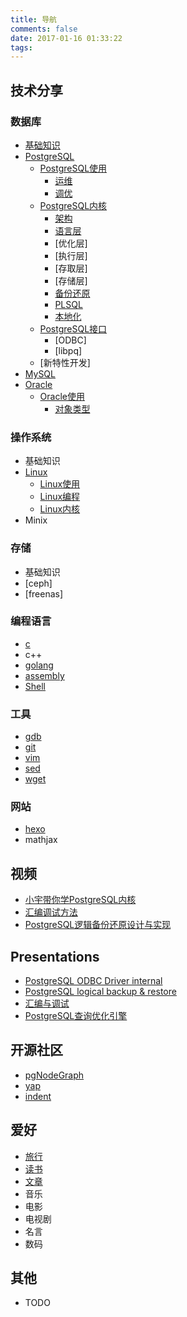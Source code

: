 ```yaml
---
title: 导航
comments: false
date: 2017-01-16 01:33:22
tags:
---
```



技术分享
----------
### 数据库
- [基础知识](http://shenyu.wiki/tags/%E6%95%B0%E6%8D%AE%E5%BA%93/)
- [PostgreSQL](http://shenyu.wiki/tags/PostgreSQL/)
    - [PostgreSQL使用](http://shenyu.wiki/tags/PostgreSQL/)
        - [运维]()
        - [调优](http://shenyu.wiki/tags/调优/)
    - [PostgreSQL内核](http://shenyu.wiki/tags/PostgreSQL/)
        - [架构](http://shenyu.wiki/tags/架构/)
        - [语言层](http://shenyu.wiki/tags/语言层/)
        - [优化层]
        - [执行层]
        - [存取层]
        - [存储层]
        - [备份还原](http://shenyu.wiki/tags/备份还原/)
        - [PLSQL](http://shenyu.wiki/tags/PLSQL/)
        - [本地化](http://shenyu.wiki/tags/本地化/)
	- [PostgreSQL接口](http://shenyu.wiki/tags/接口/)
		- [ODBC]
		- [libpq]
	- [新特性开发]
- [MySQL](http://shenyu.wiki/tags/MySQL/)
- [Oracle]()
	- [Oracle使用]()
		- [对象类型]()

### 操作系统
- 基础知识
- [Linux](http://shenyu.wiki/tags/Linux/)
    - [Linux使用](http://shenyu.wiki/tags/Linux使用/)
    - [Linux编程](http://shenyu.wiki/tags/Linux编程/)
    - [Linux内核](http://shenyu.wiki/tags/Linux内核/)
- Minix

### 存储
- 基础知识
- [ceph]
- [freenas]

### 编程语言
- [c](http://shenyu.wiki/tags/c/)
- c++
- [golang](http://shenyu.wiki/tags/golang/)
- [assembly](http://shenyu.wiki/tags/assembly/)
- [Shell](http://shenyu.wiki/tags/shell/)
### 工具
- [gdb](http://shenyu.wiki/tags/gdb/)
- [git](http://shenyu.wiki/tags/git/)
- [vim](http://shenyu.wiki/tags/vim/)
- [sed](http://shenyu.wiki/tags/sed/)
- [wget]()
### 网站
- [hexo](http://shenyu.wiki/tags/hexo/)
- mathjax

视频
-----------
- [小宇带你学PostgreSQL内核](http://shenyu.wiki/tags/%E5%B0%8F%E5%AE%87%E5%B8%A6%E4%BD%A0%E5%AD%A6PostgreSQL%E5%86%85%E6%A0%B8/)
- [汇编调试方法]()
- [PostgreSQL逻辑备份还原设计与实现]()


Presentations
-----------
- [PostgreSQL ODBC Driver internal](http://shenyu.wiki/2016/11/09/PostgreSQL-ODBC-driver-internal/)
- [PostgreSQL logical backup & restore]()
- [汇编与调试]()
- [PostgreSQL查询优化引擎](http://shenyu.wiki/2016/11/21/%E6%B7%B1%E5%85%A5%E7%90%86%E8%A7%A3PostgreSQL%E6%9F%A5%E8%AF%A2%E4%BC%98%E5%8C%96%E5%BC%95%E6%93%8E/)

开源社区
-----------
- [pgNodeGraph](https://github.com/shenyuflying/pgNodeGraph)
- [yap](https://github.com/shenyuflying/yap)
- [indent](https://github.com/shenyuflying/indent)


爱好
-----------
- [旅行](http://shenyu.wiki/tags/%E6%97%85%E8%A1%8C/)
- [读书](http://shenyu.wiki/tags/%E8%AF%BB%E4%B9%A6/)
- [文章](http://shenyu.wiki/tags/文章/)
- 音乐
- 电影
- 电视剧
- 名言
- 数码


其他
-----------
- TODO
